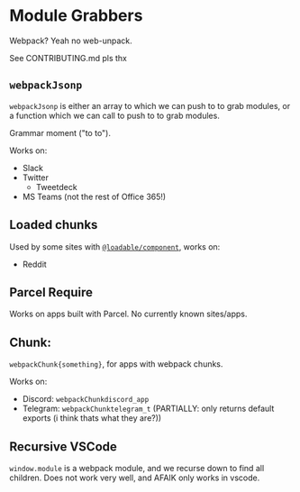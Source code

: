 # Module Grabbers

Webpack? Yeah no web-unpack.

See CONTRIBUTING.md pls thx

## `webpackJsonp`

`webpackJsonp` is either an array to which we can push to to grab modules,
or a function which we can call to push to to grab modules.

Grammar moment ("to to").

Works on:

- Slack
- Twitter
  - Tweetdeck
- MS Teams (not the rest of Office 365!)

## Loaded chunks

Used by some sites with
[`@loadable/component`](https://github.com/gregberge/loadable-components),
works on:

- Reddit

## Parcel Require

Works on apps built with Parcel. No currently known sites/apps.

## Chunk:

`webpackChunk{something}`, for apps with webpack chunks.

Works on:

- Discord: `webpackChunkdiscord_app`
- Telegram: `webpackChunktelegram_t` (PARTIALLY: only returns default exports (i think thats what they are?))

## Recursive VSCode

`window.module` is a webpack module, and we recurse down to find all children.
Does not work very well, and AFAIK only works in vscode.
